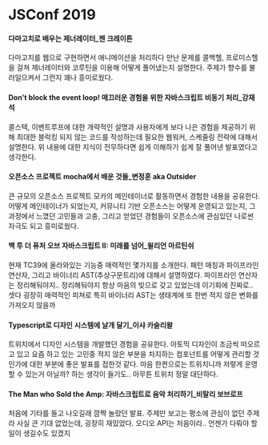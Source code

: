 # JSConf 2019

#### 다마고치로 배우는 제너레이터_젠 크레이튼
다마고치를 웹으로 구현하면서 애니메이션을 처리하다 만난 문제를 콜백헬, 프로미스헬을 걸쳐 제너레이터와 코루틴을 이용해 어떻게 풀어냈는지 설명한다.
주제가 향수를 불러일으켜서 그런지 꽤나 흥미로웠다.

#### Don't block the event loop! 매끄러운 경험을 위한 자바스크립트 비동기 처리_강재석
콜스택, 이벤트루프에 대한 개략적인 설명과 사용자에게 보다 나은 경험을 제공하기 위해 최대한 블럭킹 되지 않는 코드를 작성하는데 필요한 웹워커, 스케줄링 전략에 대해서 설명한다. 위 내용에 대한 지식이 전무하다면 쉽게 이해하기 쉽게 잘 풀어낸 발표였다고 생각한다.

#### 오픈소스 프로젝트 mocha에서 배운 것들_변정훈 aka Outsider
큰 규모의 오픈소스 프로젝트 모카의 메인테이너로 활동하면서 경험한 내용을 공유한다. 어떻게 메인테이너가 되었는지, 커뮤니티 기반 오픈소스는 어떻게 운영되고 있는지, 그 과정에서 느꼈던 고민들과 고충, 그리고 얻었던 경험들이 오픈소스에 관심있던 나로썬 자극도 되고 흥미로웠다.

#### 백 투 더 퓨처 오브 자바스크립트 II: 미래를 넘어_윌리언 마르틴쉬
현재 TC39에 올라와있는 기능중 매력적인 몇가지를 소개한다. 패턴 매칭과 파이프라인 연산자, 그리고 바이너리 AST(추상구문트리)에 대해서 설명하였다. 파이프라인 연산자는 정리해둬야지.. 정리해둬야지 항상 마음의 빚으로 갖고 있었는데 이기회에 진짜로.. 셋다 굉장히 매력적인 피쳐로 특히 바이너리 AST는 생태계에 또 한번 적지 않은 변화를 가져오지 않을까

#### Typescript로 디자인 시스템에 날개 달기_이샤 카슬리왈
트위치에서 디자인 시스템을 개발했던 경험을 공유한다. 아토믹 디자인이 조금씩 떠오르고 있고 요즘 하고 있는 고민중 적지 않은 부분을 차지하는 컴포넌트를 어떻게 관리할 것인가에 대한 부분에 좋은 발표를 접한것 같다. 마음 한켠으로는 트위치니까 저렇게 운영할 수 있는거 아닐까? 하는 생각이 들기도.. 아무튼 트위치 정말 대단하다.

#### The Man who Sold the Amp: 자바스크립트로 음악 처리하기_비탈리 보브로프
처음에 기타를 들고 나오길래 깜짝 놀랐던 발표. 주제만 보고는 평소에 관심이 없던 주제라 사실 큰 기대 없었는데, 굉장히 재밌었다. 오디오 API는 처음이라.. 언젠가 다뤄야 할 일이 생길수도 있겠지
